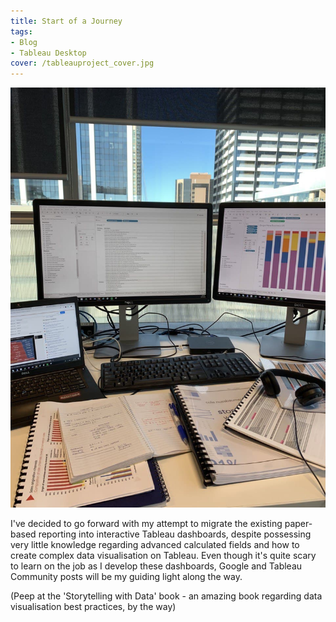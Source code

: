 ```yaml
---
title: Start of a Journey
tags:
- Blog
- Tableau Desktop
cover: /tableauproject_cover.jpg
---
```


<p align="center">
    <img width="600" src="/tableauproject.jpg">
</p>

I've decided to go forward with my attempt to migrate the existing paper-based reporting into interactive Tableau dashboards, despite possessing very little knowledge regarding advanced calculated fields and how to create complex data visualisation on Tableau. Even though it's quite scary to learn on the job as I develop these dashboards, Google and Tableau Community posts will be my guiding light along the way.

(Peep at the 'Storytelling with Data' book - an amazing book regarding data visualisation best practices, by the way)